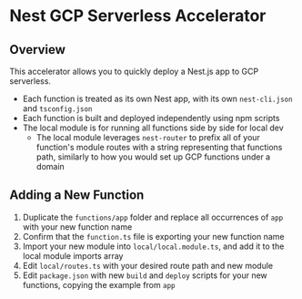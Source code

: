 # Nest GCP Serverless Accelerator

## Overview

This accelerator allows you to quickly deploy a Nest.js app to GCP serverless.

- Each function is treated as its own Nest app, with its own `nest-cli.json` and `tsconfig.json`
- Each function is built and deployed independently using npm scripts
- The local module is for running all functions side by side for local dev
  - The local module leverages `nest-router` to prefix all of your function's module routes with a string representing that functions path, similarly to how you would set up GCP functions under a domain

## Adding a New Function

1. Duplicate the `functions/app` folder and replace all occurrences of `app` with your new function name
2. Confirm that the `function.ts` file is exporting your new function name
3. Import your new module into `local/local.module.ts`, and add it to the local module imports array
4. Edit `local/routes.ts` with your desired route path and new module
5. Edit `package.json` with new `build` and `deploy` scripts for your new functions, copying the example from `app`

